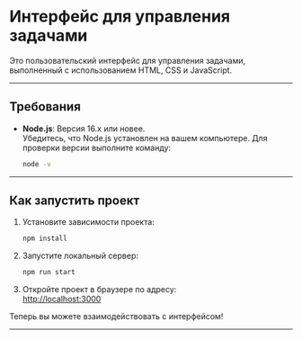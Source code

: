 # Интерфейс для управления задачами

Это пользовательский интерфейс для управления задачами, выполненный с использованием HTML, CSS и JavaScript.

---

## Требования

- **Node.js**: Версия 16.x или новее.  
  Убедитесь, что Node.js установлен на вашем компьютере. Для проверки версии выполните команду:
  ```bash
  node -v
  ```

---

## Как запустить проект

1. Установите зависимости проекта:  
   ```bash
   npm install
   ```
2. Запустите локальный сервер:  
   ```bash
   npm run start
   ```
3. Откройте проект в браузере по адресу:  
   [http://localhost:3000](http://localhost:3000)

Теперь вы можете взаимодействовать с интерфейсом!

---

